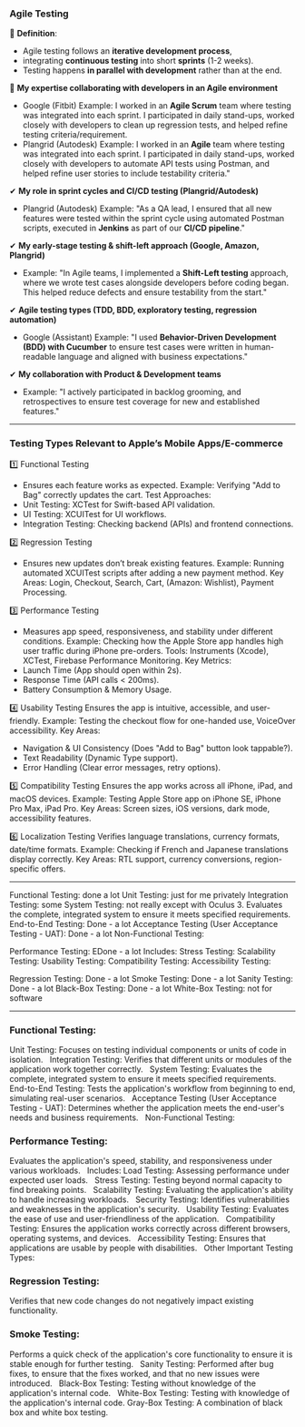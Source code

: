 
### Agile Testing

📌 **Definition**: 
* Agile testing follows an **iterative development process**,
* integrating **continuous testing** into short **sprints** (1-2 weeks).
* Testing happens **in parallel with development** rather than at the end.

🎯 **My expertise collaborating with developers in an Agile environment**

*  Google (Fitbit) Example: I worked in an **Agile Scrum** team where testing was integrated into each sprint. I participated in daily stand-ups, worked closely with developers to clean up regression tests, and helped refine testing criteria/requirement.
*  Plangrid (Autodesk) Example: I worked in an **Agile** team where testing was integrated into each sprint. I participated in daily stand-ups, worked closely with developers to automate API tests using Postman, and helped refine user stories to include testability criteria."

✔ **My role in sprint cycles and CI/CD testing (Plangrid/Autodesk)**

* Plangrid (Autodesk) Example: "As a QA lead, I ensured that all new features were tested within the sprint cycle using automated Postman scripts, executed in **Jenkins** as part of our **CI/CD pipeline**."

✔ **My early-stage testing & shift-left approach (Google, Amazon, Plangrid)**

* Example: "In Agile teams, I implemented a **Shift-Left testing** approach, where we wrote test cases alongside developers before coding began. This helped reduce defects and ensure testability from the start."

✔ **Agile testing types (TDD, BDD, exploratory testing, regression automation)**

* Google (Assistant) Example: "I used **Behavior-Driven Development (BDD) with Cucumber** to ensure test cases were written in human-readable language and aligned with business expectations."

✔ **My collaboration with Product & Development teams**

* Example: "I actively participated in backlog grooming, and retrospectives to ensure test coverage for new and established features."

***

### Testing Types Relevant to Apple’s Mobile Apps/E-commerce

1️⃣ Functional Testing 
* Ensures each feature works as expected.
Example: Verifying "Add to Bag" correctly updates the cart.
Test Approaches:
* Unit Testing: XCTest for Swift-based API validation.
* UI Testing: XCUITest for UI workflows.
* Integration Testing: Checking backend (APIs) and frontend connections.

2️⃣ Regression Testing 
* Ensures new updates don’t break existing features.
Example: Running automated XCUITest scripts after adding a new payment method.
Key Areas: Login, Checkout, Search, Cart, (Amazon: Wishlist), Payment Processing.

3️⃣ Performance Testing 
* Measures app speed, responsiveness, and stability under different conditions.
Example: Checking how the Apple Store app handles high user traffic during iPhone pre-orders.
Tools: Instruments (Xcode), XCTest, Firebase Performance Monitoring.
Key Metrics:
* Launch Time (App should open within 2s).
* Response Time (API calls < 200ms).
* Battery Consumption & Memory Usage.

4️⃣ Usability Testing 
Ensures the app is intuitive, accessible, and user-friendly.
Example: Testing the checkout flow for one-handed use, VoiceOver accessibility.
Key Areas:
* Navigation & UI Consistency (Does "Add to Bag" button look tappable?).
* Text Readability (Dynamic Type support).
* Error Handling (Clear error messages, retry options).

5️⃣ Compatibility Testing 
Ensures the app works across all iPhone, iPad, and macOS devices.
Example: Testing Apple Store app on iPhone SE, iPhone Pro Max, iPad Pro.
Key Areas: Screen sizes, iOS versions, dark mode, accessibility features.

6️⃣ Localization Testing 
Verifies language translations, currency formats, date/time formats.
Example: Checking if French and Japanese translations display correctly.
Key Areas: RTL support, currency conversions, region-specific offers.

---

Functional Testing: done a lot
Unit Testing: just for me privately
Integration Testing: some
System Testing: not really except with Oculus 3.
Evaluates the complete, integrated system to ensure it meets specified requirements.   
End-to-End Testing:
Done - a lot
Acceptance Testing (User Acceptance Testing - UAT):
Done - a lot
Non-Functional Testing:

Performance Testing:
EDone - a lot 
Includes:
Stress Testing: 
Scalability Testing: 
Usability Testing:
Compatibility Testing:
Accessibility Testing:

Regression Testing:
Done - a lot
Smoke Testing:
Done - a lot
Sanity Testing:
Done - a lot
Black-Box Testing:
Done - a lot
White-Box Testing: not for software

---

### Functional Testing:

Unit Testing:
Focuses on testing individual components or units of code in isolation.   
Integration Testing:
Verifies that different units or modules of the application work together correctly.   
System Testing:
Evaluates the complete, integrated system to ensure it meets specified requirements.   
End-to-End Testing:
Tests the application's workflow from beginning to end, simulating real-user scenarios.   
Acceptance Testing (User Acceptance Testing - UAT):
Determines whether the application meets the end-user's needs and business requirements.   
Non-Functional Testing:

### Performance Testing:
Evaluates the application's speed, stability, and responsiveness under various workloads.   
Includes:
Load Testing: Assessing performance under expected user loads.   
Stress Testing: Testing beyond normal capacity to find breaking points.   
Scalability Testing: Evaluating the application's ability to handle increasing workloads.   
Security Testing:
Identifies vulnerabilities and weaknesses in the application's security.   
Usability Testing:
Evaluates the ease of use and user-friendliness of the application.   
Compatibility Testing:
Ensures the application works correctly across different browsers, operating systems, and devices.   
Accessibility Testing:
Ensures that applications are usable by people with disabilities.   
Other Important Testing Types:

### Regression Testing:
Verifies that new code changes do not negatively impact existing functionality.   
### Smoke Testing:
Performs a quick check of the application's core functionality to ensure it is stable enough for further testing.   
Sanity Testing:
Performed after bug fixes, to ensure that the fixes worked, and that no new issues were introduced.   
Black-Box Testing:
Testing without knowledge of the application's internal code.   
White-Box Testing:
Testing with knowledge of the application's internal code.
Gray-Box Testing:
A combination of black box and white box testing.
